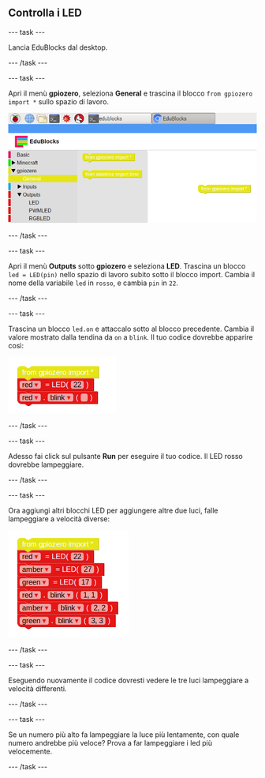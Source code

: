 ## Controlla i LED

\--- task \---

Lancia EduBlocks dal desktop.

\--- /task \---

\--- task \---

Apri il menù **gpiozero**, seleziona **General** e trascina il blocco `from gpiozero import *` sullo spazio di lavoro.

![](images/edublocks1.png)

\--- /task \---

\--- task \---

Apri il menù **Outputs** sotto **gpiozero** e seleziona **LED**. Trascina un blocco `led = LED(pin)` nello spazio di lavoro subito sotto il blocco import. Cambia il nome della variabile `led` in `rosso`, e cambia `pin` in `22`.

\--- /task \---

\--- task \---

Trascina un blocco `led.on` e attaccalo sotto al blocco precedente. Cambia il valore mostrato dalla tendina da `on` a `blink`. Il tuo codice dovrebbe apparire così:

![](images/edublocks2.png)

\--- /task \---

\--- task \---

Adesso fai click sul pulsante **Run** per eseguire il tuo codice. Il LED rosso dovrebbe lampeggiare.

\--- /task \---

\--- task \---

Ora aggiungi altri blocchi LED per aggiungere altre due luci, falle lampeggiare a velocità diverse:

![](images/edublocks3.png)

\--- /task \---

\--- task \---

Eseguendo nuovamente il codice dovresti vedere le tre luci lampeggiare a velocità differenti.

\--- /task \---

\--- task \---

Se un numero più alto fa lampeggiare la luce più lentamente, con quale numero andrebbe più veloce? Prova a far lampeggiare i led più velocemente.

\--- /task \---